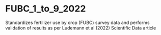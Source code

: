 # FUBC_1_to_9_2022
Standardizes fertilizer use by crop (FUBC) survey data and performs validation of results as per Ludemann et al (2022) Scientific Data article
